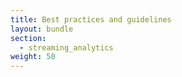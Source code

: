 ```yaml
---
title: Best practices and guidelines
layout: bundle
section:
  - streaming_analytics
weight: 50
---
```

